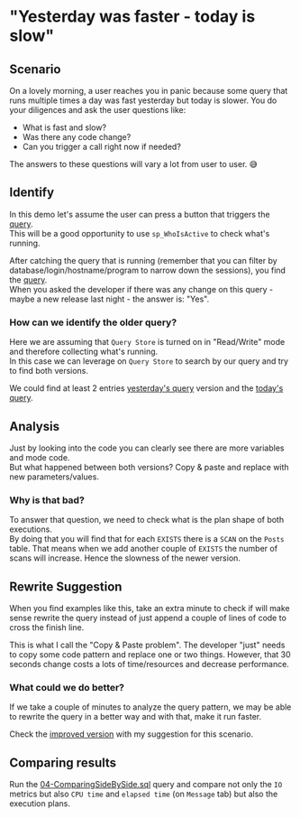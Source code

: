 # "Yesterday was faster - today is slow"

## Scenario

On a lovely morning, a user reaches you in panic because some query that runs multiple times a day was fast yesterday but today is slower.
You do your diligences and ask the user questions like:

- What is fast and slow?
- Was there any code change?
- Can you trigger a call right now if needed?

The answers to these questions will vary a lot from user to user. 😅

## Identify

In this demo let's assume the user can press a button that triggers the [query](.\02-ChangedVersion.sql).  
This will be a good opportunity to use `sp_WhoIsActive` to check what's running.

After catching the query that is running (remember that you can filter by database/login/hostname/program to narrow down the sessions), you find the [query](.\02-ChangedVersion.sql).  
When you asked the developer if there was any change on this query - maybe a new release last night - the answer is: "Yes".

### How can we identify the older query?

Here we are assuming that `Query Store` is turned on in "Read/Write" mode and therefore collecting what's running.  
In this case we can leverage on `Query Store` to search by our query and try to find both versions.

We could find at least 2 entries [yesterday's query](.\01-Original.sql) version and the [today's query](.\02-ChangedVersion.sql).

## Analysis

Just by looking into the code you can clearly see there are more variables and mode code.  
But what happened between both versions? Copy & paste and replace with new parameters/values.

### Why is that bad?

To answer that question, we need to check what is the plan shape of both executions.  
By doing that you will find that for each `EXISTS` there is a `SCAN` on the `Posts` table. That means when we add another couple of `EXISTS` the number of scans will increase.
Hence the slowness of the newer version.

## Rewrite Suggestion

When you find examples like this, take an extra minute to check if will make sense rewrite the query instead of just append a couple of lines of code to cross the finish line.

This is what I call the "Copy & Paste problem". The developer "just" needs to copy some code pattern and replace one or two things. However, that 30 seconds change costs a lots of time/resources and decrease performance.

### What could we do better?

If we take a couple of minutes to analyze the query pattern, we may be able to rewrite the query in a better way and with that, make it run faster.

Check the [improved version](.\03-ImprovedVersion.sql) with my suggestion for this scenario.

## Comparing results

Run the [04-ComparingSideBySide.sql](.\04-ComparingSideBySide.sql) query and compare not only the `IO` metrics but also `CPU time` and `elapsed time` (on `Message` tab) but also the execution plans.
